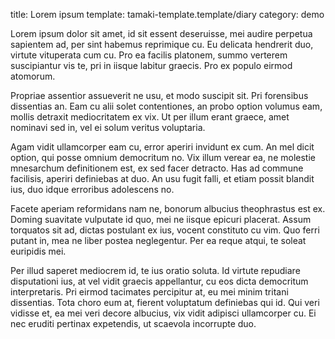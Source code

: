title: Lorem ipsum
template: tamaki-template.template/diary
category: demo

Lorem ipsum dolor sit amet, id sit essent deseruisse, mei audire perpetua sapientem ad, per sint habemus reprimique cu.
Eu delicata hendrerit duo, virtute vituperata cum cu.
Pro ea facilis platonem, summo verterem suscipiantur vis te, pri in iisque labitur graecis.
Pro ex populo eirmod atomorum.

Propriae assentior assueverit ne usu, et modo suscipit sit.
Pri forensibus dissentias an.
Eam cu alii solet contentiones, an probo option volumus eam, mollis detraxit mediocritatem ex vix.
Ut per illum erant graece, amet nominavi sed in, vel ei solum veritus voluptaria.

Agam vidit ullamcorper eam cu, error aperiri invidunt ex cum.
An mel dicit option, qui posse omnium democritum no.
Vix illum verear ea, ne molestie mnesarchum definitionem est, ex sed facer detracto.
Has ad commune facilisis, aperiri definiebas at duo.
An usu fugit falli, et etiam possit blandit ius, duo idque erroribus adolescens no.

Facete aperiam reformidans nam ne, bonorum albucius theophrastus est ex.
Doming suavitate vulputate id quo, mei ne iisque epicuri placerat.
Assum torquatos sit ad, dictas postulant ex ius, vocent constituto cu vim.
Quo ferri putant in, mea ne liber postea neglegentur.
Per ea reque atqui, te soleat euripidis mei.

Per illud saperet mediocrem id, te ius oratio soluta.
Id virtute repudiare disputationi ius, at vel vidit graecis appellantur, cu eos dicta democritum interpretaris.
Pri eirmod tacimates percipitur at, eu mei minim tritani dissentias.
Tota choro eum at, fierent voluptatum definiebas qui id.
Qui veri vidisse et, ea mei veri decore albucius, vix vidit adipisci ullamcorper cu.
Ei nec eruditi pertinax expetendis, ut scaevola incorrupte duo.




